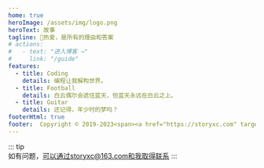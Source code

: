 ```yaml
---
home: true
heroImage: /assets/img/logo.png
heroText: 故事
tagline: 🚀热爱，是所有的理由和答案
# actions: 
#   - text: "进入博客 →"
#     link: "/guide"
features:
  - title: Coding
    details: 编程让我解构世界。
  - title: Football
    details: 白云偶尔会遮住蓝天，但蓝天永远在白云之上。
  - title: Guitar
    details: 还记得，年少时的梦吗？
footerHtml: true
footer:  Copyright © 2019-2023<span><a href="https://storyxc.com" target="_blank" style="font-weight:bold"> story</a> | <a href="http://beian.miit.gov.cn/" target="_blank">豫ICP备19046036号</a></span>
---
```


::: tip  
如有问题，可以通过storyxc@163.com和我取得联系
:::
